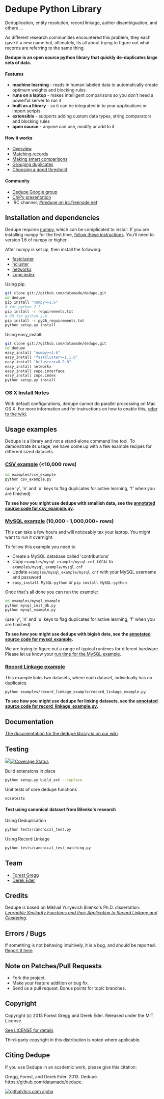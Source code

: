 # Dedupe Python Library

Deduplication, entity resolution, record linkage, author disambiguation, and others ...

As different research communities encountered this problem, they each gave it a new name but, ultimately, its all about trying to figure out what records are referring to the same thing.

__Dedupe is an open source python library that quickly de-duplicates large sets of data.__

#### Features
 * __machine learning__ - reads in human labeled data to automatically create optimum weights and blocking rules
 * __runs on a laptop__ - makes intelligent comparisons so you don't need a powerful server to run it
 * __built as a library__ - so it can be integrated in to your applications or import scripts
 * __extensible__ - supports adding custom data types, string comparators and blocking rules
 * __open source__ - anyone can use, modify or add to it

#### How it works
* [Overview](https://github.com/datamade/dedupe/wiki/Home)
* [Matching records](https://github.com/datamade/dedupe/wiki/Matching-records)
* [Making smart comparisons](https://github.com/datamade/dedupe/wiki/Making-smart-comparisons)
* [Grouping duplicates](https://github.com/datamade/dedupe/wiki/Grouping-duplicates)
* [Choosing a good threshold](https://github.com/datamade/dedupe/wiki/Choosing-a-good-threshold)

#### Community
* [Dedupe Google group](https://groups.google.com/forum/?fromgroups=#!forum/open-source-deduplication)
* [ChiPy presentation](http://pyvideo.org/video/973/big-data-de-duping)
* IRC channel, [#dedupe on irc.freenode.net](http://webchat.freenode.net/?channels=dedupe)

## Installation and dependencies


Dedupe requires [numpy](http://numpy.scipy.org/), which can be complicated to install. 
If you are installing numpy for the first time, 
[follow these instructions](http://docs.scipy.org/doc/numpy/user/install.html). You'll need to version 1.6 of numpy or higher.

After numpy is set up, then install the following:
* [fastcluster](http://math.stanford.edu/~muellner/fastcluster.html)
* [hcluster](http://code.google.com/p/scipy-cluster/)
* [networkx](http://networkx.github.com/)
* [zope.index](https://pypi.python.org/pypi/zope.index)

Using pip:

```bash
git clone git://github.com/datamade/dedupe.git
cd dedupe
pip install "numpy>=1.6"
# for python 2.7
pip install -r requirements.txt
# OR for python 2.6
pip install -r py26_requirements.txt
python setup.py install
```

Using easy_install:

```bash
git clone git://github.com/datamade/dedupe.git
cd dedupe
easy_install "numpy>=1.6"
easy_install "fastcluster>=1.1.8"
easy_install "hcluster>=0.2.0"
easy_install networkx
easy_install zope.interface
easy_install zope.index
python setup.py install
```

### OS X Install Notes

With default configurations, dedupe cannot do parallel processing on Mac OS X.
For more information and for instructions on how to enable this, [refer to the
wiki](https://github.com/datamade/dedupe/wiki/OSX-Install-Notes).

## Usage examples

Dedupe is a library and not a stand-alone command line tool. To demonstrate its usage, we have come up with a few example recipes for different sized datasets.

### [CSV example](http://datamade.github.com/dedupe/doc/csv_example.html) (<10,000 rows)
```bash
cd examples/csv_example
python csv_example.py
```
  (use 'y', 'n' and 'u' keys to flag duplicates for active learning, 'f' when you are finished)
  
**To see how you might use dedupe with smallish data, see the [annotated source code for csv_example.py](http://datamade.github.com/dedupe/doc/csv_example.html).**

### [MySQL example](http://datamade.github.com/dedupe/doc/mysql_example.html) (10,000 - 1,000,000+ rows)
This can take a few hours and will noticeably tax your laptop. You might want to run it overnight.

To follow this example you need to 

* Create a MySQL database called 'contributions'
* Copy `examples/mysql_example/mysql.cnf_LOCAL` to `examples/mysql_example/mysql.cnf`
* Update `examples/mysql_example/mysql.cnf` with your MySQL username and password
* `easy_install MySQL-python` or `pip install MySQL-python`

Once that's all done you can run the example:

```bash
cd examples/mysql_example
python mysql_init_db.py 
python mysql_example.py
```
  (use 'y', 'n' and 'u' keys to flag duplicates for active learning, 'f' when you are finished) 

**To see how you might use dedupe with bigish data, see the [annotated source code for mysql_example](http://datamade.github.com/dedupe/doc/mysql_example.html).** 

We are trying to figure out a range of typical runtimes for diferent hardware. Please let us know your 
[run time for the MySQL example](https://github.com/datamade/dedupe/wiki/Reported-MySQL-Example-Run-Times).

### [Record Linkage example](http://datamade.github.com/dedupe/doc/record_linkage_example.html) 
This example links two datasets, where each dataset, individually has no duplicates.

```bash
python examples/record_linkage_example/record_linkage_example.py 
```

**To see how you might use dedupe for linking datasets, see the [annotated source code for record_linkage_example.py](http://datamade.github.com/dedupe/doc/record_linkage_example.html).**


## Documentation
[The documentation for the dedupe library is on our wiki](https://github.com/datamade/dedupe/wiki/API-documentation).

## Testing

[<img src="https://travis-ci.org/datamade/dedupe.png" />](https://travis-ci.org/datamade/dedupe)[![Coverage Status](https://coveralls.io/repos/datamade/dedupe/badge.png?branch=master)](https://coveralls.io/r/datamade/dedupe?branch=master)

Build extensions in place
```bash
python setup.py build_ext --inplace
```

Unit tests of core dedupe functions
```bash
nosetests
```

#### Test using canonical dataset from Bilenko's research
  
Using Deduplication
```bash
python tests/canonical_test.py
```

Using Record Linkage
```bash
python tests/canonical_test_matching.py
```


## Team

* [Forest Gregg](mailto:fgregg@gmail.com)
* [Derek Eder](mailto:derek.eder@gmail.com)

## Credits

Dedupe is based on Mikhail Yuryevich Bilenko's Ph.D. dissertation: [*Learnable Similarity Functions and their Application to Record Linkage and Clustering*](http://www.cs.utexas.edu/~ml/papers/marlin-dissertation-06.pdf).

## Errors / Bugs

If something is not behaving intuitively, it is a bug, and should be reported.
[Report it here](https://github.com/datamade/dedupe/issues)


## Note on Patches/Pull Requests
 
* Fork the project.
* Make your feature addition or bug fix.
* Send us a pull request. Bonus points for topic branches.

## Copyright

Copyright (c) 2013 Forest Gregg and Derek Eder. Released under the MIT License.

[See LICENSE for details](https://github.com/datamade/dedupe/wiki/License)

Third-party copyright in this distribution is noted where applicable.

## Citing Dedupe
If you use Dedupe in an academic work, please give this citation:

Gregg, Forest, and Derek Eder. 2013. Dedupe. https://github.com/datamade/dedupe.

[![githalytics.com alpha](https://cruel-carlota.pagodabox.com/861a8f3ec74c8928e0baad77640ab042 "githalytics.com")](http://githalytics.com/datamade/dedupe)
